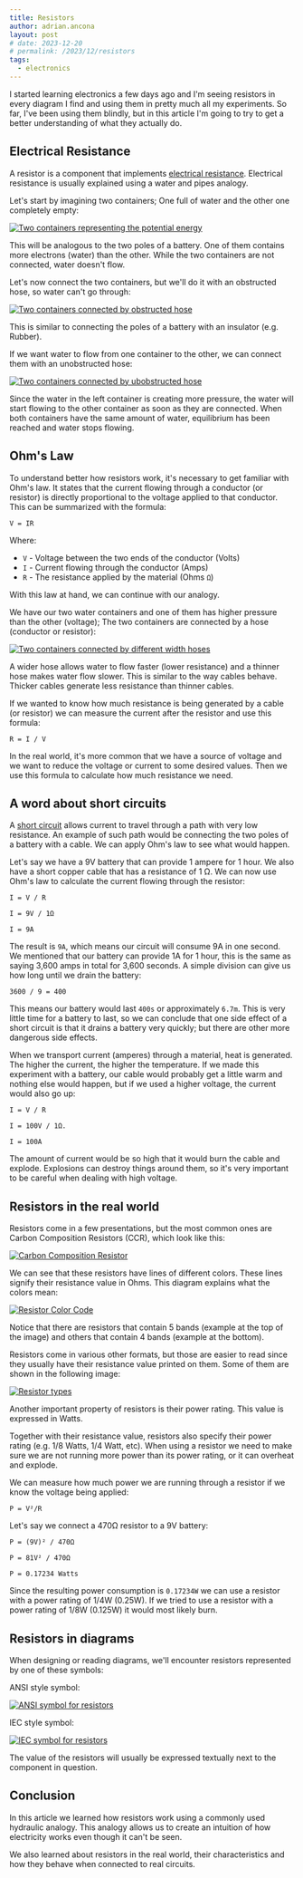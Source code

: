 ```yaml
---
title: Resistors
author: adrian.ancona
layout: post
# date: 2023-12-20
# permalink: /2023/12/resistors
tags:
  - electronics
---
```


I started learning electronics a few days ago and I'm seeing resistors in every diagram I find and using them in pretty much all my experiments. So far, I've been using them blindly, but in this article I'm going to try to get a better understanding of what they actually do.

## Electrical Resistance

A resistor is a component that implements [electrical resistance](https://en.wikipedia.org/wiki/Electrical_resistance_and_conductance). Electrical resistance is usually explained using a water and pipes analogy.

Let's start by imagining two containers; One full of water and the other one completely empty:

[<img src="/images/posts/resistors-two-containers.png" alt="Two containers representing the potential energy" />](/images/posts/resistors-two-containers.png)

This will be analogous to the two poles of a battery. One of them contains more electrons (water) than the other. While the two containers are not connected, water doesn't flow.

Let's now connect the two containers, but we'll do it with an obstructed hose, so water can't go through:

[<img src="/images/posts/resistors-obstructed-hose.png" alt="Two containers connected by obstructed hose" />](/images/posts/resistors-obstructed-hose.png)

This is similar to connecting the poles of a battery with an insulator (e.g. Rubber).

If we want water to flow from one container to the other, we can connect them with an unobstructed hose:

[<img src="/images/posts/resistors-unobstructed-hose.png" alt="Two containers connected by ubobstructed hose" />](/images/posts/resistors-unobstructed-hose.png)

Since the water in the left container is creating more pressure, the water will start flowing to the other container as soon as they are connected. When both containers have the same amount of water, equilibrium has been reached and water stops flowing.

## Ohm's Law

To understand better how resistors work, it's necessary to get familiar with Ohm's law. It states that the current flowing through a conductor (or resistor) is directly proportional to the voltage applied to that conductor. This can be summarized with the formula:

```
V = IR
```

Where:

- `V` - Voltage between the two ends of the conductor (Volts)
- `I` - Current flowing through the conductor (Amps)
- `R` - The resistance applied by the material (Ohms `Ω`)

With this law at hand, we can continue with our analogy.

We have our two water containers and one of them has higher pressure than the other (voltage); The two containers are connected by a hose (conductor or resistor):

[<img src="/images/posts/resistors-thinner-thicker-hose.png" alt="Two containers connected by different width hoses" />](/images/posts/resistors-thinner-thicker-hose.png)

A wider hose allows water to flow faster (lower resistance) and a thinner hose makes water flow slower. This is similar to the way cables behave. Thicker cables generate less resistance than thinner cables.

If we wanted to know how much resistance is being generated by a cable (or resistor) we can measure the current after the resistor and use this formula:

```
R = I / V
```

In the real world, it's more common that we have a source of voltage and we want to reduce the voltage or current to some desired values. Then we use this formula to calculate how much resistance we need.

## A word about short circuits

A [short circuit](https://en.wikipedia.org/wiki/Short_circuit) allows current to travel through a path with very low resistance. An example of such path would be connecting the two poles of a battery with a cable. We can apply Ohm's law to see what would happen.

Let's say we have a 9V battery that can provide 1 ampere for 1 hour. We also have a short copper cable that has a resistance of 1 Ω. We can now use Ohm's law to calculate the current flowing through the resistor:

```
I = V / R

I = 9V / 1Ω

I = 9A
```

The result is `9A`, which means our circuit will consume 9A in one second. We mentioned that our battery can provide 1A for 1 hour, this is the same as saying 3,600 amps in total for 3,600 seconds. A simple division can give us how long until we drain the battery:

```
3600 / 9 = 400
```

This means our battery would last `400s` or approximately `6.7m`. This is very little time for a battery to last, so we can conclude that one side effect of a short circuit is that it drains a battery very quickly; but there are other more dangerous side effects.

When we transport current (amperes) through a material, heat is generated. The higher the current, the higher the temperature. If we made this experiment with a battery, our cable would probably get a little warm and nothing else would happen, but if we used a higher voltage, the current would also go up:

```
I = V / R

I = 100V / 1Ω.

I = 100A
```

The amount of current would be so high that it would burn the cable and explode. Explosions can destroy things around them, so it's very important to be careful when dealing with high voltage.

## Resistors in the real world

Resistors come in a few presentations, but the most common ones are Carbon Composition Resistors (CCR), which look like this:

[<img src="/images/posts/resistor-ccr.jpg" alt="Carbon Composition Resistor" />](/images/posts/resistor-ccr.jpg)

We can see that these resistors have lines of different colors. These lines signify their resistance value in Ohms. This diagram explains what the colors mean:

[<img src="/images/posts/resistors-colors.png" alt="Resistor Color Code" />](/images/posts/resistors-colors.png)

Notice that there are resistors that contain 5 bands (example at the top of the image) and others that contain 4 bands (example at the bottom).

Resistors come in various other formats, but those are easier to read since they usually have their resistance value printed on them. Some of them are shown in the following image:

[<img src="/images/posts/resistor-various-types.jpg" alt="Resistor types" />](/images/posts/resistor-various-types.jpg)

Another important property of resistors is their power rating. This value is expressed in Watts.

Together with their resistance value, resistors also specify their power rating (e.g. 1/8 Watts, 1/4 Watt, etc). When using a resistor we need to make sure we are not running more power than its power rating, or it can overheat and explode.

We can measure how much power we are running through a resistor if we know the voltage being applied:

```
P = V²/R
```

Let's say we connect a 470Ω resistor to a 9V battery:

```
P = (9V)² / 470Ω

P = 81V² / 470Ω

P = 0.17234 Watts
```

Since the resulting power consumption is `0.17234W` we can use a resistor with a power rating of 1/4W (0.25W). If we tried to use a resistor with a power rating of 1/8W (0.125W) it would most likely burn.

## Resistors in diagrams

When designing or reading diagrams, we'll encounter resistors represented by one of these symbols:

ANSI style symbol:

[<img src="/images/posts/ansi-resistor.png" alt="ANSI symbol for resistors" />](/images/posts/ansi-resistor.png)

IEC style symbol:

[<img src="/images/posts/iec-resistor.png" alt="IEC symbol for resistors" />](/images/posts/iec-resistor.png)

The value of the resistors will usually be expressed textually next to the component in question.

## Conclusion

In this article we learned how resistors work using a commonly used hydraulic analogy. This analogy allows us to create an intuition of how electricity works even though it can't be seen.

We also learned about resistors in the real world, their characteristics and how they behave when connected to real circuits.
